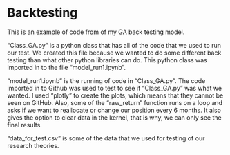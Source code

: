 # Backtesting
This is an example of code from of my GA back testing model.

“Class_GA.py” is a python class that has all of the code that we used to run our test. We created this file because we wanted to do some different back testing than what other python libraries can do. This python class was imported in to the file “model_run1.ipynb”.

“model_run1.ipynb” is the running of code in “Class_GA.py”. The code imported in to Github was used to test to see if “Class_GA.py” was what we wanted. I used “plotly” to create the plots, which means that they cannot be seen on GitHub.  Also, some of the “raw_return” function runs on a loop and asks if we want to reallocate or change our position every 6 months. It also gives the option to clear data in the kernel, that is why, we can only see the final results. 

“data_for_test.csv” is some of the data that we used for testing of our research theories.

